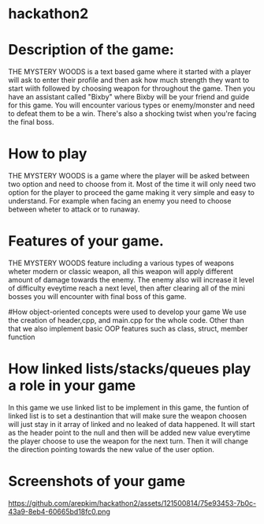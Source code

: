 # hackathon2
# Description of the game:
THE MYSTERY WOODS is a text based game where it started with a player will ask to enter their profile and then ask how much strength 
they want to start wiith followed by choosing weapon for throughout the game. Then you have an assistant called "Bixby" where Bixby
will be your friend and guide for this game. You will encounter various types or enemy/monster and need to defeat them to be a win. 
There's also a shocking twist when you're facing the final boss.

# How to play
THE MYSTERY WOODS is a game where the player will be asked between two option and need to choose from it. Most of the time it will
only need two option for the player to proceed the game making it very simple and easy to understand. For example when facing an 
enemy you need to choose between wheter to attack or to runaway.

# Features of your game.
THE MYSTERY WOODS feature including a various types of weapons wheter modern or classic weapon, all this weapon will apply different
amount of damage towards the enemy. The enemy also will increase it level of difficulty eveytime reach a next level, then after clearing 
all of the mini bosses you will encounter with  final boss of this game.

#How object-oriented concepts were used to develop your game
We use the creation of header,cpp, and main.cpp for the whole code. Other than that we also implement basic OOP features such as 
class, struct, member function 

# How linked lists/stacks/queues play a role in your game
In this game we use linked list to be implement in this game, the funtion of linked list is to set a destinantion that will make sure 
the weapon choosen will just stay in it array of linked and no leaked of data happened. It will start as the header point to the null 
and then will be added new value everytime the player choose to use the weapon for the next turn. Then it will change the direction 
pointing towards the new value of the user option.

# Screenshots of your game
https://github.com/arepkim/hackathon2/assets/121500814/75e93453-7b0c-43a9-8eb4-60665bd18fc0.png

